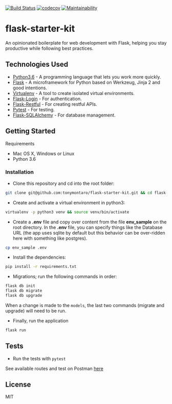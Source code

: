 [![Build Status](https://travis-ci.org/tonymontaro/flask-starter-kit.svg?branch=master)](https://travis-ci.org/tonymontaro/flask-starter-kit)
[![codecov](https://codecov.io/gh/tonymontaro/flask-starter-kit/branch/master/graph/badge.svg)](https://codecov.io/gh/tonymontaro/flask-starter-kit)
[![Maintainability](https://api.codeclimate.com/v1/badges/b4c547764a24cae52a3f/maintainability)](https://codeclimate.com/github/tonymontaro/flask-starter-kit/maintainability)

# flask-starter-kit
An opinionated boilerplate for web development with Flask, helping you stay productive while following best practices. 


## Technologies Used
- [Python3.6](https://www.python.org/downloads/) - A programming language that lets you work more quickly.
- [Flask](flask.pocoo.org/) - A microframework for Python based on Werkzeug, Jinja 2 and good intentions.
- [Virtualenv](https://virtualenv.pypa.io/en/stable/) - A tool to create isolated virtual environments.
- [Flask-Login](https://flask-login.readthedocs.io/en/latest/) - For authentication.
- [Flask-Restful](https://flask-restful.readthedocs.io/en/latest/) - For creating restful APIs.
- [Pytest](https://docs.pytest.org/en/latest/) - For testing.
- [Flask-SQLAlchemy](http://flask-sqlalchemy.pocoo.org/2.3/) - For database management.


## Getting Started
Requirements
- Mac OS X, Windows or Linux
- Python 3.6

### Installation
- Clone this repository and cd into the root folder:

```bash
git clone git@github.com:tonymontaro/flask-starter-kit.git && cd flask-starter-kit
```

- Create and activate a virtual environment in python3:

```bash
virtualenv -p python3 venv && source venv/bin/activate
```

- Create a **.env** file and copy over content from the file **env_sample** on the root directory. In the **.env** file, you can specify things like the Database URL (the app uses sqlite by default but this behavior can be over-ridden here with something like postgres).
```bash
cp env_sample .env
```

- Install the dependencies:
```bash
pip install -r requirements.txt
```

- Migrations; run the following commands in order:
```bash
flask db init
flask db migrate
flask db upgrade
```
When a change is made to the `models`, the last two commands (migrate and upgrade) will need to be run.
- Finally, run the application
```bash
flask run
```

## Tests

- Run the tests with `pytest`

See available routes and test on Postman [here](https://documenter.getpostman.com/view/646133/collection/RW8CJ8FR)


## License

MIT
